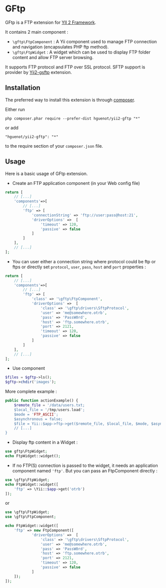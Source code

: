 GFtp
====
GFtp is a FTP extension for [YII 2 Framework](http://www.yiiframework.com).

It contains 2 main component :

* `\gftp\FtpComponent` : A Yii component used to manage FTP connection and navigation (encapsulates PHP ftp method).
* `\gftp\FtpWidget` : A widget which can be used to display FTP folder content and allow FTP server browsing.

It supports FTP protocol and FTP over SSL protocol.
SFTP support is provider by [Yii2-gsftp](https://github.com/hguenot/yii2-gsftp) extension.

Installation
------------

The preferred way to install this extension is through [composer](http://getcomposer.org/download/).

Either run

```
php composer.phar require --prefer-dist hguenot/yii2-gftp "*"
```

or add

```
"hguenot/yii2-gftp": "*"
```

to the require section of your `composer.json` file.


Usage
-----

Here is a basic usage of GFtp extension. 

* Create an FTP application component (in your Web config file)

```php
return [
	// [...]
	'components'=>[
		// [...]
		'ftp' => [
			'connectionString' => 'ftp://user:pass@host:21',
			'driverOptions' =>  [
				'timeout' => 120,
				'passive' => false
			]
		]
	],
	// [...]
];
```

* You can user either a connection string where protocol could be ftp or ftps or directly set `protocol`, `user`, 
  `pass`, `host` and `port` properties :  

```php
return [
	// [...]
	'components'=>[
		// [...]
		'ftp' => [
			'class' => '\gftp\FtpComponent',
			'driverOptions' =>  [
				'class' => '\gftp\drivers\SftpProtocol',
				'user' => 'me@somewhere.otrb',
				'pass' => 'PassW0rd',
				'host' => 'ftp.somewhere.otrb',
				'port' => 2121,
				'timeout' => 120,
				'passive' => false
			]
		]
	],
	// [...]
];
```

* Use component

```php
$files = $gftp->ls();
$gftp->chdir('images');
```

More complete example : 

```php
public function actionExample() { 
    $remote_file = '/data/users.txt; 
    $local_file = '/tmp/users.load'; 
    $mode = 'FTP_ASCII'; 
    $asynchronous = false; 
    $file = Yii::$app->ftp->get($remote_file, $local_file, $mode, $asynchronous); 
    // [...]
} 
```

* Display ftp content in a Widget :

```php
use gftp\FtpWidget;
echo FtpWidget::widget();
```

* If no FTP(S) connection is passed to the widget, it needs an application component named `'ftp'`. But you can pass an
 FtpComponent directly : 

```php
use \gftp\FtpWidget;
echo FtpWidget::widget([
	'ftp' => \Yii::$app->get('otrb')
]);
```

or 

```php
use \gftp\FtpWidget;
use \gftp\FtpComponent;

echo FtpWidget::widget([
	'ftp' => new FtpComponent([
			'driverOptions' =>  [
				'class' => '\gftp\drivers\SftpProtocol',
				'user' => 'me@somewhere.otrb',
				'pass' => 'PassW0rd',
				'host' => 'ftp.somewhere.otrb',
				'port' => 2121,
				'timeout' => 120,
				'passive' => false
			]
	]);
]);
```



